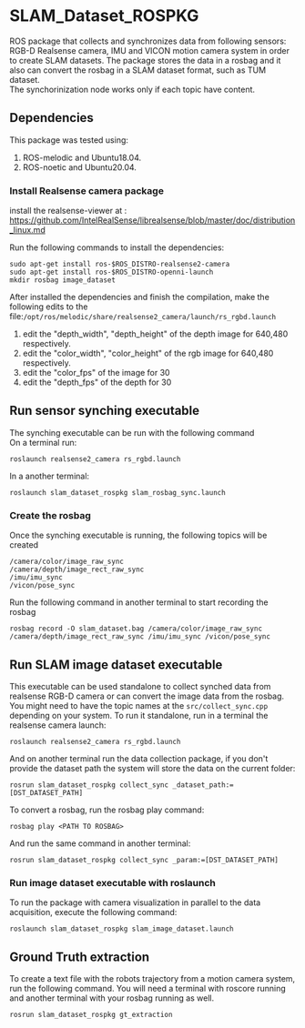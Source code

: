 # SLAM_Dataset_ROSPKG
ROS package that collects and synchronizes data from following sensors: RGB-D Realsense camera, IMU and VICON motion camera system in order to create SLAM datasets. The package stores the data in a rosbag and it also can convert the rosbag in a SLAM dataset format, such as TUM dataset. </br>
The synchorinization node works only if each topic have content. 

## Dependencies
This package was tested using: </br>
1. ROS-melodic and Ubuntu18.04. </br>
2. ROS-noetic and Ubuntu20.04. </br>

### Install Realsense camera package

install the realsense-viewer at : https://github.com/IntelRealSense/librealsense/blob/master/doc/distribution_linux.md </br>

Run the following commands to install the dependencies:

```
sudo apt-get install ros-$ROS_DISTRO-realsense2-camera
sudo apt-get install ros-$ROS_DISTRO-openni-launch
mkdir rosbag image_dataset
```

After installed the dependencies and finish the compilation, make the following edits to the file:```/opt/ros/melodic/share/realsense2_camera/launch/rs_rgbd.launch ``` </br>
1.    edit the "depth_width", "depth_height" of the depth image for 640,480 respectively.
2.    edit the "color_width", "color_height" of the rgb image  for 640,480 respectively.
3.    edit the "color_fps" of the image for 30
4.    edit the "depth_fps" of the depth for 30

## Run sensor synching executable
The synching executable can be run with the following command </br>
On a terminal run: 
```
roslaunch realsense2_camera rs_rgbd.launch
```
In a another terminal:
```
roslaunch slam_dataset_rospkg slam_rosbag_sync.launch
```

### Create the rosbag
Once the synching executable is running, the following topics will be created
```
/camera/color/image_raw_sync
/camera/depth/image_rect_raw_sync
/imu/imu_sync
/vicon/pose_sync
```

Run the following command in another terminal to start recording the rosbag 
```
rosbag record -O slam_dataset.bag /camera/color/image_raw_sync /camera/depth/image_rect_raw_sync /imu/imu_sync /vicon/pose_sync
```

## Run SLAM image dataset executable
This executable can be used standalone to collect synched data from realsense RGB-D camera or can convert the image data from the rosbag. You might need to have the topic names at the ```src/collect_sync.cpp``` depending on your system.
To run it standalone, run in a terminal the realsense camera launch: 
```
roslaunch realsense2_camera rs_rgbd.launch
```
And on another terminal run the data collection package, if you don't provide the dataset path the system will store the data on the current folder:
```
rosrun slam_dataset_rospkg collect_sync _dataset_path:=[DST_DATASET_PATH]
```

To convert a rosbag, run the rosbag play command:
```
rosbag play <PATH TO ROSBAG>
```
And run the  same command in another terminal:
```
rosrun slam_dataset_rospkg collect_sync _param:=[DST_DATASET_PATH]
```

### Run image dataset executable with roslaunch
To run the package with camera visualization in parallel to the data acquisition, execute the following command:
```
roslaunch slam_dataset_rospkg slam_image_dataset.launch
```

## Ground Truth extraction
To create a text file with the robots trajectory from a motion camera system, run the following command. You will need a terminal with roscore running and another terminal with your rosbag running as well.
```
rosrun slam_dataset_rospkg gt_extraction
```